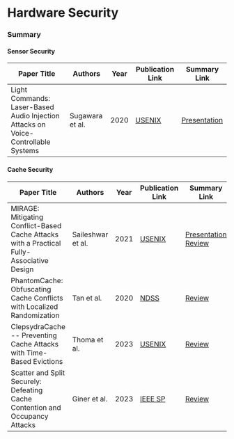 # Hardware Security

### Summary

#### Sensor Security
| Paper Title                                       | Authors          | Year | Publication Link                                | Summary Link |
|---------------------------------------------------|------------------|------|---------------------------------------------|----|
| Light Commands: Laser-Based Audio Injection Attacks on Voice-Controllable Systems | Sugawara et al. | 2020 | [USENIX](https://www.usenix.org/conference/usenixsecurity20/presentation/sugawara) | [Presentation](./Sugawara_2020_LightCommands.pdf) |

#### Cache Security

| Paper Title                                       | Authors          | Year | Publication Link                                | Summary Link |
|---------------------------------------------------|------------------|------|---------------------------------------------|----|
| MIRAGE: Mitigating Conflict-Based Cache Attacks with a Practical Fully-Associative Design | Saileshwar et al.     | 2021 | [USENIX](https://www.usenix.org/conference/usenixsecurity21/presentation/saileshwar) | [Presentation](./Saileshwar_2021_Mirage.pdf) <br> [Review](./Cache_Defenses_Review.pdf) |
| PhantomCache: Obfuscating Cache Conflicts with Localized Randomization | Tan et al. | 2020 | [NDSS](https://www.ndss-symposium.org/ndss-paper/phantomcache-obfuscating-cache-conflicts-with-localized-randomization/) | [Review](./Cache_Defenses_Review.pdf) |
| ClepsydraCache -- Preventing Cache Attacks with Time-Based Evictions | Thoma et al. | 2023 | [USENIX](https://www.usenix.org/conference/usenixsecurity23/presentation/thoma) | [Review](./Cache_Defenses_Review.pdf) |
| Scatter and Split Securely: Defeating Cache Contention and Occupancy Attacks | Giner et al. | 2023 | [IEEE SP](https://ieeexplore.ieee.org/document/10179440) | [Review](./Cache_Defenses_Review.pdf) |
